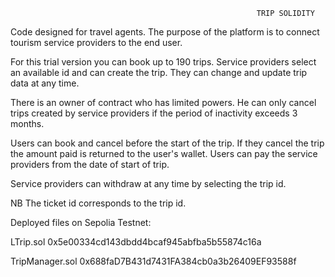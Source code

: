                                                            TRIP SOLIDITY

Code designed for travel agents. 
The purpose of the platform is to connect tourism service providers to the end user. 

For this trial version you can book up to 190 trips.
Service providers select an available id and can create the trip. 
They can change and update trip data at any time.

There is an owner of contract who has limited powers. 
He can only cancel trips created by service providers if the period of inactivity exceeds 3 months.

Users can book and cancel before the start of the trip. 
If they cancel the trip the amount paid is returned to the user's wallet. 
Users can pay the service providers from the date of start of trip.

Service providers can withdraw at any time by selecting the trip id.



NB The ticket id corresponds to the trip id.

Deployed files on Sepolia Testnet:

LTrip.sol  0x5e00334cd143dbdd4bcaf945abfba5b55874c16a

TripManager.sol 0x688faD7B431d7431FA384cb0a3b26409EF93588f
